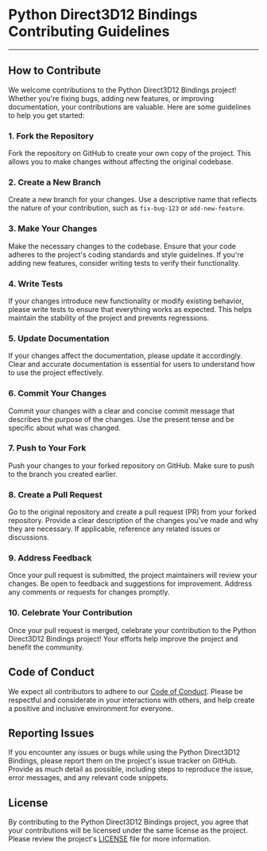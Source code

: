 # Python Direct3D12 Bindings Contributing Guidelines
____________________________________________
## How to Contribute
We welcome contributions to the Python Direct3D12 Bindings project! Whether you're fixing bugs, adding new features, or improving documentation, your contributions are valuable. Here are some guidelines to help you get started:
### 1. Fork the Repository
Fork the repository on GitHub to create your own copy of the project. This allows you to make changes without affecting the original codebase.
### 2. Create a New Branch
Create a new branch for your changes. Use a descriptive name that reflects the nature of your contribution, such as `fix-bug-123` or `add-new-feature`.
### 3. Make Your Changes
Make the necessary changes to the codebase. Ensure that your code adheres to the project's coding standards and style guidelines. If you're adding new features, consider writing tests to verify their functionality.
### 4. Write Tests
If your changes introduce new functionality or modify existing behavior, please write tests to ensure that everything works as expected. This helps maintain the stability of the project and prevents regressions.
### 5. Update Documentation
If your changes affect the documentation, please update it accordingly. Clear and accurate documentation is essential for users to understand how to use the project effectively.
### 6. Commit Your Changes
Commit your changes with a clear and concise commit message that describes the purpose of the changes. Use the present tense and be specific about what was changed.
### 7. Push to Your Fork
Push your changes to your forked repository on GitHub. Make sure to push to the branch you created earlier.
### 8. Create a Pull Request
Go to the original repository and create a pull request (PR) from your forked repository. Provide a clear description of the changes you've made and why they are necessary. If applicable, reference any related issues or discussions.
### 9. Address Feedback
Once your pull request is submitted, the project maintainers will review your changes. Be open to feedback and suggestions for improvement. Address any comments or requests for changes promptly.
### 10. Celebrate Your Contribution
Once your pull request is merged, celebrate your contribution to the Python Direct3D12 Bindings project! Your efforts help improve the project and benefit the community.
## Code of Conduct
We expect all contributors to adhere to our [Code of Conduct](CODE_OF_CONDUCT.md). Please be respectful and considerate in your interactions with others, and help create a positive and inclusive environment for everyone.
## Reporting Issues
If you encounter any issues or bugs while using the Python Direct3D12 Bindings, please report them on the project's issue tracker on GitHub. Provide as much detail as possible, including steps to reproduce the issue, error messages, and any relevant code snippets.
## License
By contributing to the Python Direct3D12 Bindings project, you agree that your contributions will be licensed under the same license as the project. Please review the project's [LICENSE](LICENSE.txt) file for more information.
